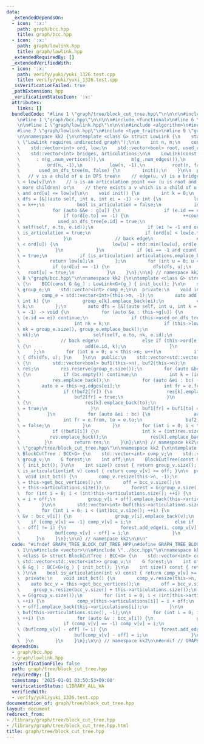 ```yaml
---
data:
  _extendedDependsOn:
  - icon: ':x:'
    path: graph/bcc.hpp
    title: graph/bcc.hpp
  - icon: ':x:'
    path: graph/lowlink.hpp
    title: graph/lowlink.hpp
  _extendedRequiredBy: []
  _extendedVerifiedWith:
  - icon: ':x:'
    path: verify/yuki/yuki_1326.test.cpp
    title: verify/yuki/yuki_1326.test.cpp
  _isVerificationFailed: true
  _pathExtension: hpp
  _verificationStatusIcon: ':x:'
  attributes:
    links: []
  bundledCode: "#line 1 \"graph/tree/block_cut_tree.hpp\"\n\n\n\n#include <vector>\n\
    \n#line 1 \"graph/bcc.hpp\"\n\n\n\n#include <functional>\n#line 6 \"graph/bcc.hpp\"\
    \n\n#line 1 \"graph/lowlink.hpp\"\n\n\n\n#include <algorithm>\n#include <cassert>\n\
    #line 7 \"graph/lowlink.hpp\"\n#include <type_traits>\n#line 9 \"graph/lowlink.hpp\"\
    \n\nnamespace kk2 {\n\ntemplate <class G> struct LowLink {\n    static_assert(!G::directed::value,\
    \ \"LowLink requires undirected graph\");\n\n    int n, m;\n    const G &g;\n\
    \    std::vector<int> ord, low;\n    std::vector<bool> root, used_on_dfs_tree;\n\
    \    std::vector<int> bridges, articulations;\n\n    LowLink(const G &g_)\n  \
    \      : n(g_.num_vertices()),\n          m(g_.num_edges()),\n          g(g_),\n\
    \          ord(n, -1),\n          low(n, -1),\n          root(n, false),\n   \
    \       used_on_dfs_tree(m, false) {\n        init();\n    }\n\n  private:\n \
    \   // v is a child of u in DFS tree\n    // edge(u, v) is a bridge <=> ord[u]\
    \ < low[v]\n\n    // u is an articulation point <=> (u is root and u has two or\
    \ more children) or\n    // there exists a v which is a child of u in DFS tree\
    \ and ord[u] <= low[v]\n\n    void init() {\n        int k = 0;\n        auto\
    \ dfs = [&](auto self, int u, int ei = -1) -> int {\n            low[u] = ord[u]\
    \ = k++;\n            bool is_articulation = false;\n            int count = 0;\n\
    \            for (auto &&e : g[u]) {\n                if (e.id == ei) continue;\n\
    \                if (ord[e.to] == -1) {\n                    ++count;\n      \
    \              used_on_dfs_tree[e.id] = true;\n                    low[u] = std::min(low[u],\
    \ self(self, e.to, e.id));\n                    if (ei != -1 and ord[u] <= low[e.to])\
    \ is_articulation = true;\n                    if (ord[u] < low[e.to]) bridges.emplace_back(e.id);\n\
    \                }\n                // back edge\n                else if (ord[e.to]\
    \ < ord[u]) {\n                    low[u] = std::min(low[u], ord[e.to]);\n   \
    \             }\n            }\n            if (ei == -1 and count >= 2) is_articulation\
    \ = true;\n            if (is_articulation) articulations.emplace_back(u);\n \
    \           return low[u];\n        };\n        for (int u = 0; u < n; u++)\n\
    \            if (ord[u] == -1) {\n                dfs(dfs, u);\n             \
    \   root[u] = true;\n            }\n    }\n};\n\n} // namespace kk2\n\n\n#line\
    \ 8 \"graph/bcc.hpp\"\n\nnamespace kk2 {\n\ntemplate <class G> struct BCC : LowLink<G>\
    \ {\n    BCC(const G &g_) : LowLink<G>(g_) { init_bcc(); }\n\n    std::vector<std::vector<int>>\
    \ group_e;\n    std::vector<int> comp_e;\n\n  private:\n    void init_bcc() {\n\
    \        comp_e = std::vector<int>(this->m, -1);\n        auto add = [&](int ei,\
    \ int k) {\n            group_e[k].emplace_back(ei);\n            comp_e[ei] =\
    \ k;\n        };\n        auto dfs = [&](auto self, int u, int k = -1, int ei\
    \ = -1) -> void {\n            for (auto &e : this->g[u]) {\n                if\
    \ (e.id == ei) continue;\n                if (this->used_on_dfs_tree[e.id]) {\n\
    \                    int nk = k;\n                    if (this->low[e.to] >= this->ord[u])\
    \ nk = group_e.size(), group_e.emplace_back();\n                    add(e.id,\
    \ nk);\n                    self(self, e.to, nk, e.id);\n                }\n \
    \               // back edge\n                else if (this->ord[e.to] < this->ord[u])\
    \ {\n                    add(e.id, k);\n                }\n            }\n   \
    \     };\n        for (int u = 0; u < this->n; u++)\n            if (this->root[u])\
    \ { dfs(dfs, u); }\n    }\n\n  public:\n    std::vector<std::vector<int>> get_bcc_vertices()\
    \ {\n        std::vector<bool> buf1(this->n), buf2(this->n);\n        std::vector<std::vector<int>>\
    \ res;\n        res.reserve(group_e.size());\n        for (auto &bc : group_e)\
    \ {\n            if (bc.empty()) continue;\n            int k = (int)res.size();\n\
    \            res.emplace_back();\n            for (auto &ei : bc) {\n        \
    \        auto e = this->g.edges[ei];\n                int fr = e.from, to = e.to;\n\
    \                if (!buf2[fr]) {\n                    res[k].emplace_back(fr);\n\
    \                    buf2[fr] = true;\n                }\n                if (!buf2[to])\
    \ {\n                    res[k].emplace_back(to);\n                    buf2[to]\
    \ = true;\n                }\n                buf1[fr] = buf1[to] = true;\n  \
    \          }\n            for (auto &ei : bc) {\n                auto e = this->g.edges[ei];\n\
    \                int fr = e.from, to = e.to;\n                buf2[fr] = buf2[to]\
    \ = false;\n            }\n        }\n        for (int i = 0; i < this->n; i++)\n\
    \            if (!buf1[i]) {\n                int k = (int)res.size();\n     \
    \           res.emplace_back();\n                res[k].emplace_back(i);\n   \
    \         }\n        return res;\n    }\n};\n\n} // namespace kk2\n\n\n#line 7\
    \ \"graph/tree/block_cut_tree.hpp\"\n\nnamespace kk2 {\n\ntemplate <class G> struct\
    \ BlockCutTree : BCC<G> {\n    std::vector<int> comp_v;\n    std::vector<std::vector<int>>\
    \ group_v;\n    G forest;\n    int off;\n\n    BlockCutTree(const G &g_) : BCC<G>(g_)\
    \ { init_bct(); }\n\n    int size() const { return group_v.size(); }\n\n    bool\
    \ is_articulation(int v) const { return comp_v[v] >= off; }\n\n  private:\n  \
    \  void init_bct() {\n        comp_v.resize(this->n, -1);\n        auto bcc_v\
    \ = this->get_bcc_vertices();\n        off = bcc_v.size();\n        group_v.resize(bcc_v.size()\
    \ + this->articulations.size());\n        forest = G(group_v.size());\n      \
    \  for (int i = 0; i < (int)this->articulations.size(); ++i) {\n            comp_v[this->articulations[i]]\
    \ = i + off;\n            group_v[i + off].emplace_back(this->articulations[i]);\n\
    \        }\n\n        std::vector<int> buf(this->articulations.size(), -1);\n\n\
    \        for (int i = 0; i < (int)bcc_v.size(); ++i) {\n            for (auto\
    \ &v : bcc_v[i]) {\n                group_v[i].emplace_back(v);\n            \
    \    if (comp_v[v] == -1) comp_v[v] = i;\n                else if (buf[comp_v[v]\
    \ - off] != i) {\n                    forest.add_edge(i, comp_v[v]);\n       \
    \             buf[comp_v[v] - off] = i;\n                }\n            }\n  \
    \      }\n    }\n};\n\n} // namespace kk2\n\n\n"
  code: "#ifndef GRAPH_TREE_BLOCK_CUT_TREE_HPP\n#define GRAPH_TREE_BLOCK_CUT_TREE_HPP\
    \ 1\n\n#include <vector>\n\n#include \"../bcc.hpp\"\n\nnamespace kk2 {\n\ntemplate\
    \ <class G> struct BlockCutTree : BCC<G> {\n    std::vector<int> comp_v;\n   \
    \ std::vector<std::vector<int>> group_v;\n    G forest;\n    int off;\n\n    BlockCutTree(const\
    \ G &g_) : BCC<G>(g_) { init_bct(); }\n\n    int size() const { return group_v.size();\
    \ }\n\n    bool is_articulation(int v) const { return comp_v[v] >= off; }\n\n\
    \  private:\n    void init_bct() {\n        comp_v.resize(this->n, -1);\n    \
    \    auto bcc_v = this->get_bcc_vertices();\n        off = bcc_v.size();\n   \
    \     group_v.resize(bcc_v.size() + this->articulations.size());\n        forest\
    \ = G(group_v.size());\n        for (int i = 0; i < (int)this->articulations.size();\
    \ ++i) {\n            comp_v[this->articulations[i]] = i + off;\n            group_v[i\
    \ + off].emplace_back(this->articulations[i]);\n        }\n\n        std::vector<int>\
    \ buf(this->articulations.size(), -1);\n\n        for (int i = 0; i < (int)bcc_v.size();\
    \ ++i) {\n            for (auto &v : bcc_v[i]) {\n                group_v[i].emplace_back(v);\n\
    \                if (comp_v[v] == -1) comp_v[v] = i;\n                else if\
    \ (buf[comp_v[v] - off] != i) {\n                    forest.add_edge(i, comp_v[v]);\n\
    \                    buf[comp_v[v] - off] = i;\n                }\n          \
    \  }\n        }\n    }\n};\n\n} // namespace kk2\n\n#endif // GRAPH_TREE_BLOCK_CUT_TREE_HPP\n"
  dependsOn:
  - graph/bcc.hpp
  - graph/lowlink.hpp
  isVerificationFile: false
  path: graph/tree/block_cut_tree.hpp
  requiredBy: []
  timestamp: '2025-01-01 03:50:53+09:00'
  verificationStatus: LIBRARY_ALL_WA
  verifiedWith:
  - verify/yuki/yuki_1326.test.cpp
documentation_of: graph/tree/block_cut_tree.hpp
layout: document
redirect_from:
- /library/graph/tree/block_cut_tree.hpp
- /library/graph/tree/block_cut_tree.hpp.html
title: graph/tree/block_cut_tree.hpp
---
```

